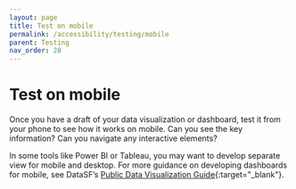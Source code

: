 ```yaml
---
layout: page
title: Test on mobile
permalink: /accessibility/testing/mobile
parent: Testing
nav_order: 28
---
```


# Test on mobile 

Once you have a draft of your data visualization or dashboard, test it from your phone to see how it works on mobile. Can you see the key information? Can you navigate any interactive elements? 

In some tools like Power BI or Tableau, you may want to develop separate view for mobile and desktop. For more guidance on developing dashboards for mobile, see DataSF’s [Public Data Visualization Guide](https://datasf.gitbook.io/public-data-visualization-guide/mobile-view){:target="_blank"}. 
